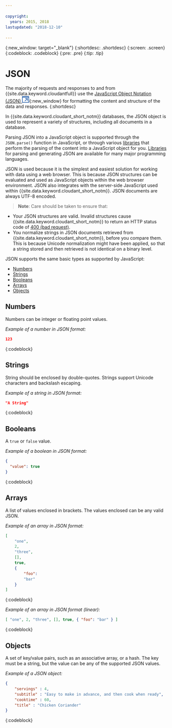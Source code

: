 ```yaml
---

copyright:
  years: 2015, 2018
lastupdated: "2018-12-10"

---
```


{:new_window: target="_blank"}
{:shortdesc: .shortdesc}
{:screen: .screen}
{:codeblock: .codeblock}
{:pre: .pre}
{:tip: .tip}

<!-- Acrolinx: 2017-05-10 -->

# JSON

The majority of requests and responses to and from {{site.data.keyword.cloudantfull}}
use the [JavaScript Object Notation (JSON) ![External link icon](../images/launch-glyph.svg "External link icon")](https://en.wikipedia.org/wiki/JSON){:new_window}
for formatting the content and structure of the data and responses.
{:shortdesc}

In {{site.data.keyword.cloudant_short_notm}} databases,
the JSON object is used to represent a variety of structures,
including all documents in a database.

Parsing JSON into a JavaScript object is supported through the `JSON.parse()` function in JavaScript,
or through various [libraries](../libraries/index.html)
that perform the parsing of the content into a JavaScript object for you.
[Libraries](../libraries/index.html) for parsing and generating JSON
are available for many major programming languages.

JSON is used because it is the simplest and easiest solution for working with data using a web browser.
This is because JSON structures can be evaluated and used as JavaScript objects within the web browser environment.
JSON also integrates with the server-side JavaScript used within {{site.data.keyword.cloudant_short_notm}}.
JSON documents are always UTF-8 encoded.

>   **Note**: Care should be taken to ensure that:

-   Your JSON structures are valid.
    Invalid structures cause {{site.data.keyword.cloudant_short_notm}} to return an HTTP status code of [400 (bad request)](../api/http.html#400).
-   You normalize strings in JSON documents retrieved from {{site.data.keyword.cloudant_short_notm}},
    before you compare them.
    This is because Unicode normalization might have been applied,
    so that a string stored and then retrieved is not identical on a binary level.

JSON supports the same basic types as supported by JavaScript:

-   [Numbers](#numbers)
-   [Strings](#strings)
-   [Booleans](#booleans)
-   [Arrays](#arrays)
-   [Objects](#objects)

## Numbers

Numbers can be integer or floating point values.

_Example of a number in JSON format:_

```json
123
```
{:codeblock}

## Strings

String should be enclosed by double-quotes. Strings support Unicode characters and backslash escaping.

_Example of a string in JSON format:_

```json
"A String"
```
{:codeblock}

## Booleans

A `true` or `false` value.

_Example of a boolean in JSON format:_

```json
{
  "value": true
}
```
{:codeblock}

## Arrays

A list of values enclosed in brackets. The values enclosed can be any valid JSON.

_Example of an array in JSON format:_

```json
[
    "one",
    2,
    "three",
    [],
    true,
    {
        "foo":
        "bar"
    }
]
```
{:codeblock}

_Example of an array in JSON format (linear):_

```json
[ "one", 2, "three", [], true, { "foo": "bar" } ]
```
{:codeblock}

## Objects

A set of key/value pairs,
such as an associative array,
or a hash.
The key must be a string,
but the value can be any of the supported JSON values.

_Example of a JSON object:_

```json
{
    "servings" : 4,
    "subtitle" : "Easy to make in advance, and then cook when ready",
    "cooktime" : 60,
    "title" : "Chicken Coriander"
}
```
{:codeblock}
